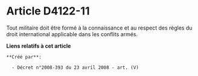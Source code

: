 # Article D4122-11

Tout militaire doit être formé à la connaissance et au respect des règles du droit international applicable dans les conflits
armés.

**Liens relatifs à cet article**

	**Créé par**:

	  - Décret n°2008-393 du 23 avril 2008 - art. (V)
